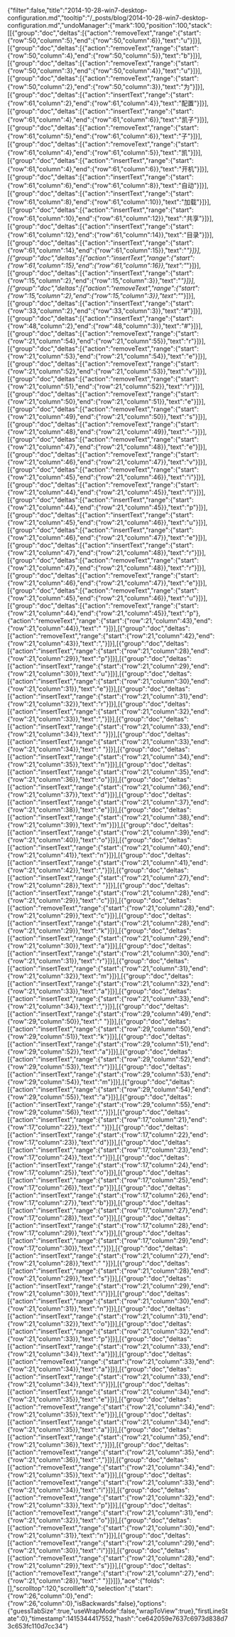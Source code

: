 {"filter":false,"title":"2014-10-28-win7-desktop-configuration.md","tooltip":"/_posts/blog/2014-10-28-win7-desktop-configuration.md","undoManager":{"mark":100,"position":100,"stack":[[{"group":"doc","deltas":[{"action":"removeText","range":{"start":{"row":50,"column":5},"end":{"row":50,"column":6}},"text":"u"}]}],[{"group":"doc","deltas":[{"action":"removeText","range":{"start":{"row":50,"column":4},"end":{"row":50,"column":5}},"text":"b"}]}],[{"group":"doc","deltas":[{"action":"removeText","range":{"start":{"row":50,"column":3},"end":{"row":50,"column":4}},"text":"u"}]}],[{"group":"doc","deltas":[{"action":"removeText","range":{"start":{"row":50,"column":2},"end":{"row":50,"column":3}},"text":"为"}]}],[{"group":"doc","deltas":[{"action":"insertText","range":{"start":{"row":61,"column":2},"end":{"row":61,"column":4}},"text":"配置"}]}],[{"group":"doc","deltas":[{"action":"insertText","range":{"start":{"row":61,"column":4},"end":{"row":61,"column":6}},"text":"凯子"}]}],[{"group":"doc","deltas":[{"action":"removeText","range":{"start":{"row":61,"column":5},"end":{"row":61,"column":6}},"text":"子"}]}],[{"group":"doc","deltas":[{"action":"removeText","range":{"start":{"row":61,"column":4},"end":{"row":61,"column":5}},"text":"凯"}]}],[{"group":"doc","deltas":[{"action":"insertText","range":{"start":{"row":61,"column":4},"end":{"row":61,"column":6}},"text":"开机"}]}],[{"group":"doc","deltas":[{"action":"insertText","range":{"start":{"row":61,"column":6},"end":{"row":61,"column":8}},"text":"自动"}]}],[{"group":"doc","deltas":[{"action":"insertText","range":{"start":{"row":61,"column":8},"end":{"row":61,"column":10}},"text":"加载"}]}],[{"group":"doc","deltas":[{"action":"insertText","range":{"start":{"row":61,"column":10},"end":{"row":61,"column":12}},"text":"共享"}]}],[{"group":"doc","deltas":[{"action":"insertText","range":{"start":{"row":61,"column":12},"end":{"row":61,"column":14}},"text":"目录"}]}],[{"group":"doc","deltas":[{"action":"insertText","range":{"start":{"row":61,"column":14},"end":{"row":61,"column":15}},"text":"*"}]}],[{"group":"doc","deltas":[{"action":"insertText","range":{"start":{"row":61,"column":15},"end":{"row":61,"column":16}},"text":"*"}]}],[{"group":"doc","deltas":[{"action":"insertText","range":{"start":{"row":15,"column":2},"end":{"row":15,"column":3}},"text":"*"}]}],[{"group":"doc","deltas":[{"action":"removeText","range":{"start":{"row":15,"column":2},"end":{"row":15,"column":3}},"text":"*"}]}],[{"group":"doc","deltas":[{"action":"insertText","range":{"start":{"row":33,"column":2},"end":{"row":33,"column":3}},"text":"#"}]}],[{"group":"doc","deltas":[{"action":"insertText","range":{"start":{"row":48,"column":2},"end":{"row":48,"column":3}},"text":"#"}]}],[{"group":"doc","deltas":[{"action":"removeText","range":{"start":{"row":21,"column":54},"end":{"row":21,"column":55}},"text":"r"}]}],[{"group":"doc","deltas":[{"action":"removeText","range":{"start":{"row":21,"column":53},"end":{"row":21,"column":54}},"text":"e"}]}],[{"group":"doc","deltas":[{"action":"removeText","range":{"start":{"row":21,"column":52},"end":{"row":21,"column":53}},"text":"v"}]}],[{"group":"doc","deltas":[{"action":"removeText","range":{"start":{"row":21,"column":51},"end":{"row":21,"column":52}},"text":"r"}]}],[{"group":"doc","deltas":[{"action":"removeText","range":{"start":{"row":21,"column":50},"end":{"row":21,"column":51}},"text":"e"}]}],[{"group":"doc","deltas":[{"action":"removeText","range":{"start":{"row":21,"column":49},"end":{"row":21,"column":50}},"text":"s"}]}],[{"group":"doc","deltas":[{"action":"removeText","range":{"start":{"row":21,"column":48},"end":{"row":21,"column":49}},"text":"-"}]}],[{"group":"doc","deltas":[{"action":"removeText","range":{"start":{"row":21,"column":47},"end":{"row":21,"column":48}},"text":"e"}]}],[{"group":"doc","deltas":[{"action":"removeText","range":{"start":{"row":21,"column":46},"end":{"row":21,"column":47}},"text":"v"}]}],[{"group":"doc","deltas":[{"action":"removeText","range":{"start":{"row":21,"column":45},"end":{"row":21,"column":46}},"text":"i"}]}],[{"group":"doc","deltas":[{"action":"removeText","range":{"start":{"row":21,"column":44},"end":{"row":21,"column":45}},"text":"l"}]}],[{"group":"doc","deltas":[{"action":"insertText","range":{"start":{"row":21,"column":44},"end":{"row":21,"column":45}},"text":"p"}]}],[{"group":"doc","deltas":[{"action":"insertText","range":{"start":{"row":21,"column":45},"end":{"row":21,"column":46}},"text":"u"}]}],[{"group":"doc","deltas":[{"action":"insertText","range":{"start":{"row":21,"column":46},"end":{"row":21,"column":47}},"text":"e"}]}],[{"group":"doc","deltas":[{"action":"insertText","range":{"start":{"row":21,"column":47},"end":{"row":21,"column":48}},"text":"r"}]}],[{"group":"doc","deltas":[{"action":"removeText","range":{"start":{"row":21,"column":47},"end":{"row":21,"column":48}},"text":"r"}]}],[{"group":"doc","deltas":[{"action":"removeText","range":{"start":{"row":21,"column":46},"end":{"row":21,"column":47}},"text":"e"}]}],[{"group":"doc","deltas":[{"action":"removeText","range":{"start":{"row":21,"column":45},"end":{"row":21,"column":46}},"text":"u"}]}],[{"group":"doc","deltas":[{"action":"removeText","range":{"start":{"row":21,"column":44},"end":{"row":21,"column":45}},"text":"p"},{"action":"removeText","range":{"start":{"row":21,"column":43},"end":{"row":21,"column":44}},"text":" "}]}],[{"group":"doc","deltas":[{"action":"removeText","range":{"start":{"row":21,"column":42},"end":{"row":21,"column":43}},"text":","}]}],[{"group":"doc","deltas":[{"action":"insertText","range":{"start":{"row":21,"column":28},"end":{"row":21,"column":29}},"text":"p"}]}],[{"group":"doc","deltas":[{"action":"insertText","range":{"start":{"row":21,"column":29},"end":{"row":21,"column":30}},"text":"u"}]}],[{"group":"doc","deltas":[{"action":"insertText","range":{"start":{"row":21,"column":30},"end":{"row":21,"column":31}},"text":"e"}]}],[{"group":"doc","deltas":[{"action":"insertText","range":{"start":{"row":21,"column":31},"end":{"row":21,"column":32}},"text":"r"}]}],[{"group":"doc","deltas":[{"action":"insertText","range":{"start":{"row":21,"column":32},"end":{"row":21,"column":33}},"text":","}]}],[{"group":"doc","deltas":[{"action":"insertText","range":{"start":{"row":21,"column":33},"end":{"row":21,"column":34}},"text":" "}]}],[{"group":"doc","deltas":[{"action":"insertText","range":{"start":{"row":21,"column":33},"end":{"row":21,"column":34}},"text":" "}]}],[{"group":"doc","deltas":[{"action":"insertText","range":{"start":{"row":21,"column":34},"end":{"row":21,"column":35}},"text":"n"}]}],[{"group":"doc","deltas":[{"action":"insertText","range":{"start":{"row":21,"column":35},"end":{"row":21,"column":36}},"text":"o"}]}],[{"group":"doc","deltas":[{"action":"insertText","range":{"start":{"row":21,"column":36},"end":{"row":21,"column":37}},"text":"d"}]}],[{"group":"doc","deltas":[{"action":"insertText","range":{"start":{"row":21,"column":37},"end":{"row":21,"column":38}},"text":"e"}]}],[{"group":"doc","deltas":[{"action":"insertText","range":{"start":{"row":21,"column":38},"end":{"row":21,"column":39}},"text":"m"}]}],[{"group":"doc","deltas":[{"action":"insertText","range":{"start":{"row":21,"column":39},"end":{"row":21,"column":40}},"text":"o"}]}],[{"group":"doc","deltas":[{"action":"insertText","range":{"start":{"row":21,"column":40},"end":{"row":21,"column":41}},"text":"n"}]}],[{"group":"doc","deltas":[{"action":"insertText","range":{"start":{"row":21,"column":41},"end":{"row":21,"column":42}},"text":","}]}],[{"group":"doc","deltas":[{"action":"insertText","range":{"start":{"row":21,"column":27},"end":{"row":21,"column":28}},"text":" "}]}],[{"group":"doc","deltas":[{"action":"insertText","range":{"start":{"row":21,"column":28},"end":{"row":21,"column":29}},"text":"c"}]}],[{"group":"doc","deltas":[{"action":"removeText","range":{"start":{"row":21,"column":28},"end":{"row":21,"column":29}},"text":"c"}]}],[{"group":"doc","deltas":[{"action":"insertText","range":{"start":{"row":21,"column":28},"end":{"row":21,"column":29}},"text":"k"}]}],[{"group":"doc","deltas":[{"action":"insertText","range":{"start":{"row":21,"column":29},"end":{"row":21,"column":30}},"text":"a"}]}],[{"group":"doc","deltas":[{"action":"insertText","range":{"start":{"row":21,"column":30},"end":{"row":21,"column":31}},"text":"r"}]}],[{"group":"doc","deltas":[{"action":"insertText","range":{"start":{"row":21,"column":31},"end":{"row":21,"column":32}},"text":"m"}]}],[{"group":"doc","deltas":[{"action":"insertText","range":{"start":{"row":21,"column":32},"end":{"row":21,"column":33}},"text":"a"}]}],[{"group":"doc","deltas":[{"action":"insertText","range":{"start":{"row":21,"column":33},"end":{"row":21,"column":34}},"text":","}]}],[{"group":"doc","deltas":[{"action":"insertText","range":{"start":{"row":29,"column":49},"end":{"row":29,"column":50}},"text":" "}]}],[{"group":"doc","deltas":[{"action":"insertText","range":{"start":{"row":29,"column":50},"end":{"row":29,"column":51}},"text":"k"}]}],[{"group":"doc","deltas":[{"action":"insertText","range":{"start":{"row":29,"column":51},"end":{"row":29,"column":52}},"text":"a"}]}],[{"group":"doc","deltas":[{"action":"insertText","range":{"start":{"row":29,"column":52},"end":{"row":29,"column":53}},"text":"r"}]}],[{"group":"doc","deltas":[{"action":"insertText","range":{"start":{"row":29,"column":53},"end":{"row":29,"column":54}},"text":"m"}]}],[{"group":"doc","deltas":[{"action":"insertText","range":{"start":{"row":29,"column":54},"end":{"row":29,"column":55}},"text":"a"}]}],[{"group":"doc","deltas":[{"action":"insertText","range":{"start":{"row":29,"column":55},"end":{"row":29,"column":56}},"text":","}]}],[{"group":"doc","deltas":[{"action":"insertText","range":{"start":{"row":17,"column":21},"end":{"row":17,"column":22}},"text":" "}]}],[{"group":"doc","deltas":[{"action":"insertText","range":{"start":{"row":17,"column":22},"end":{"row":17,"column":23}},"text":"d"}]}],[{"group":"doc","deltas":[{"action":"insertText","range":{"start":{"row":17,"column":23},"end":{"row":17,"column":24}},"text":"r"}]}],[{"group":"doc","deltas":[{"action":"insertText","range":{"start":{"row":17,"column":24},"end":{"row":17,"column":25}},"text":"o"}]}],[{"group":"doc","deltas":[{"action":"insertText","range":{"start":{"row":17,"column":25},"end":{"row":17,"column":26}},"text":"p"}]}],[{"group":"doc","deltas":[{"action":"insertText","range":{"start":{"row":17,"column":26},"end":{"row":17,"column":27}},"text":"b"}]}],[{"group":"doc","deltas":[{"action":"insertText","range":{"start":{"row":17,"column":27},"end":{"row":17,"column":28}},"text":"o"}]}],[{"group":"doc","deltas":[{"action":"insertText","range":{"start":{"row":17,"column":28},"end":{"row":17,"column":29}},"text":"x"}]}],[{"group":"doc","deltas":[{"action":"insertText","range":{"start":{"row":17,"column":29},"end":{"row":17,"column":30}},"text":","}]}],[{"group":"doc","deltas":[{"action":"insertText","range":{"start":{"row":21,"column":27},"end":{"row":21,"column":28}},"text":" "}]}],[{"group":"doc","deltas":[{"action":"insertText","range":{"start":{"row":21,"column":28},"end":{"row":21,"column":29}},"text":"s"}]}],[{"group":"doc","deltas":[{"action":"insertText","range":{"start":{"row":21,"column":29},"end":{"row":21,"column":30}},"text":"i"}]}],[{"group":"doc","deltas":[{"action":"insertText","range":{"start":{"row":21,"column":30},"end":{"row":21,"column":31}},"text":"n"}]}],[{"group":"doc","deltas":[{"action":"insertText","range":{"start":{"row":21,"column":31},"end":{"row":21,"column":32}},"text":"o"}]}],[{"group":"doc","deltas":[{"action":"insertText","range":{"start":{"row":21,"column":32},"end":{"row":21,"column":33}},"text":"p"}]}],[{"group":"doc","deltas":[{"action":"insertText","range":{"start":{"row":21,"column":33},"end":{"row":21,"column":34}},"text":"a"}]}],[{"group":"doc","deltas":[{"action":"removeText","range":{"start":{"row":21,"column":33},"end":{"row":21,"column":34}},"text":"a"}]}],[{"group":"doc","deltas":[{"action":"insertText","range":{"start":{"row":21,"column":33},"end":{"row":21,"column":34}},"text":"i"}]}],[{"group":"doc","deltas":[{"action":"insertText","range":{"start":{"row":21,"column":34},"end":{"row":21,"column":35}},"text":"e"}]}],[{"group":"doc","deltas":[{"action":"removeText","range":{"start":{"row":21,"column":34},"end":{"row":21,"column":35}},"text":"e"}]}],[{"group":"doc","deltas":[{"action":"insertText","range":{"start":{"row":21,"column":34},"end":{"row":21,"column":35}},"text":"a"}]}],[{"group":"doc","deltas":[{"action":"insertText","range":{"start":{"row":21,"column":35},"end":{"row":21,"column":36}},"text":","}]}],[{"group":"doc","deltas":[{"action":"removeText","range":{"start":{"row":21,"column":35},"end":{"row":21,"column":36}},"text":","}]}],[{"group":"doc","deltas":[{"action":"removeText","range":{"start":{"row":21,"column":34},"end":{"row":21,"column":35}},"text":"a"}]}],[{"group":"doc","deltas":[{"action":"removeText","range":{"start":{"row":21,"column":33},"end":{"row":21,"column":34}},"text":"i"}]}],[{"group":"doc","deltas":[{"action":"removeText","range":{"start":{"row":21,"column":32},"end":{"row":21,"column":33}},"text":"p"}]}],[{"group":"doc","deltas":[{"action":"removeText","range":{"start":{"row":21,"column":31},"end":{"row":21,"column":32}},"text":"o"}]}],[{"group":"doc","deltas":[{"action":"removeText","range":{"start":{"row":21,"column":30},"end":{"row":21,"column":31}},"text":"n"}]}],[{"group":"doc","deltas":[{"action":"removeText","range":{"start":{"row":21,"column":29},"end":{"row":21,"column":30}},"text":"i"}]}],[{"group":"doc","deltas":[{"action":"removeText","range":{"start":{"row":21,"column":28},"end":{"row":21,"column":29}},"text":"s"}]}],[{"group":"doc","deltas":[{"action":"removeText","range":{"start":{"row":21,"column":27},"end":{"row":21,"column":28}},"text":" "}]}]]},"ace":{"folds":[],"scrolltop":120,"scrollleft":0,"selection":{"start":{"row":26,"column":0},"end":{"row":26,"column":0},"isBackwards":false},"options":{"guessTabSize":true,"useWrapMode":false,"wrapToView":true},"firstLineState":0},"timestamp":1415344417552,"hash":"ce642059e7637c6973d838d73c653fc110d7cc34"}
